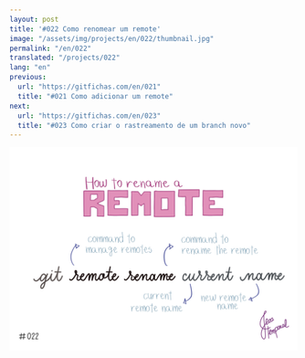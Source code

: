 ```yaml
---
layout: post
title: '#022 Como renomear um remote'
image: "/assets/img/projects/en/022/thumbnail.jpg"
permalink: "/en/022"
translated: "/projects/022"
lang: "en"
previous:
  url: "https://gitfichas.com/en/021"
  title: "#021 Como adicionar um remote"
next:
  url: "https://gitfichas.com/en/023"
  title: "#023 Como criar o rastreamento de um branch novo"
---
```


<img alt="Use the command 'git remote rename current new' to rename a pre-existing remote" src="/assets/img/projects/en/022/full.jpg">